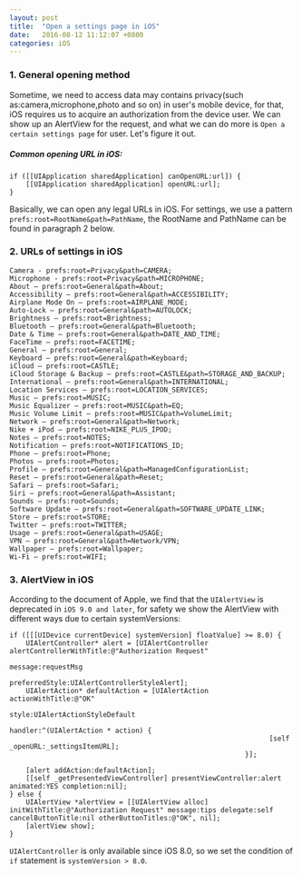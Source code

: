 ```yaml
---
layout: post
title:  "Open a settings page in iOS"
date:   2016-08-12 11:12:07 +0800
categories: iOS
---
```


### 1. General opening method

Sometime, we need to access data may contains privacy(such as:camera,microphone,photo and so on) in user's mobile device, for that, iOS requires us to acquire an authorization from the device user. We can show up an AlertView for the request, and what we can do more is `Open a certain settings page` for user. Let's figure it out.

##### Common opening URL in iOS:

```oc
if ([[UIApplication sharedApplication] canOpenURL:url]) {
    [[UIApplication sharedApplication] openURL:url];
}
```
Basically, we can open any legal URLs in iOS. For settings, we use a pattern `prefs:root=RootName&path=PathName`, the RootName and PathName can be found in paragraph 2 below.

### 2. URLs of settings in iOS

```oc
Camera - prefs:root=Privacy&path=CAMERA;
Microphone - prefs:root=Privacy&path=MICROPHONE;
About — prefs:root=General&path=About;
Accessibility — prefs:root=General&path=ACCESSIBILITY;
Airplane Mode On — prefs:root=AIRPLANE_MODE;
Auto-Lock — prefs:root=General&path=AUTOLOCK;
Brightness — prefs:root=Brightness;
Bluetooth — prefs:root=General&path=Bluetooth;
Date & Time — prefs:root=General&path=DATE_AND_TIME;
FaceTime — prefs:root=FACETIME;
General — prefs:root=General;
Keyboard — prefs:root=General&path=Keyboard;
iCloud — prefs:root=CASTLE;
iCloud Storage & Backup — prefs:root=CASTLE&path=STORAGE_AND_BACKUP;
International — prefs:root=General&path=INTERNATIONAL;
Location Services — prefs:root=LOCATION_SERVICES;
Music — prefs:root=MUSIC;
Music Equalizer — prefs:root=MUSIC&path=EQ;
Music Volume Limit — prefs:root=MUSIC&path=VolumeLimit;
Network — prefs:root=General&path=Network;
Nike + iPod — prefs:root=NIKE_PLUS_IPOD;
Notes — prefs:root=NOTES;
Notification — prefs:root=NOTIFICATIONS_ID;
Phone — prefs:root=Phone;
Photos — prefs:root=Photos;
Profile — prefs:root=General&path=ManagedConfigurationList;
Reset — prefs:root=General&path=Reset;
Safari — prefs:root=Safari;
Siri — prefs:root=General&path=Assistant;
Sounds — prefs:root=Sounds;
Software Update — prefs:root=General&path=SOFTWARE_UPDATE_LINK;
Store — prefs:root=STORE;
Twitter — prefs:root=TWITTER;
Usage — prefs:root=General&path=USAGE;
VPN — prefs:root=General&path=Network/VPN;
Wallpaper — prefs:root=Wallpaper;
Wi-Fi — prefs:root=WIFI;
```

### 3. AlertView in iOS

According to the document of Apple, we find that the `UIAlertView` is deprecated in `iOS 9.0 and later`, for safety we show the AlertView with different ways due to certain systemVersions:

```oc
if ([[[UIDevice currentDevice] systemVersion] floatValue] >= 8.0) {
    UIAlertController* alert = [UIAlertController alertControllerWithTitle:@"Authorization Request"
                                                                  message:requestMsg
                                                           preferredStyle:UIAlertControllerStyleAlert];
    UIAlertAction* defaultAction = [UIAlertAction actionWithTitle:@"OK"
                                                            style:UIAlertActionStyleDefault
                                                          handler:^(UIAlertAction * action) {
                                                                [self _openURL:_settingsItemURL];
                                                          }];

    [alert addAction:defaultAction];
    [[self _getPresentedViewController] presentViewController:alert animated:YES completion:nil];
} else {
    UIAlertView *alertView = [[UIAlertView alloc] initWithTitle:@"Authorization Request" message:tips delegate:self cancelButtonTitle:nil otherButtonTitles:@"OK", nil];
    [alertView show];
}
```
`UIAlertController` is only available since iOS 8.0, so we set the condition of `if` statement is `systemVersion > 8.0`.
